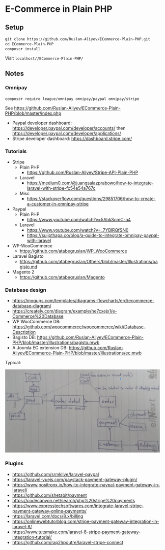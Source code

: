 # E-Commerce in Plain PHP

## Setup

```
git clone https://github.com/Ruslan-Aliyev/ECommerce-Plain-PHP.git
cd ECommerce-Plain-PHP
composer install
```
Visit `localhost//ECommerce-Plain-PHP/`

## Notes

### Omnipay

`composer require league/omnipay omnipay/paypal omnipay/stripe`

See https://github.com/Ruslan-Aliyev/ECommerce-Plain-PHP/blob/master/index.php

- Paypal developer dashboard: https://developer.paypal.com/developer/accounts/ then https://developer.paypal.com/developer/applications/  
- Stripe developer dashboard: https://dashboard.stripe.com/

### Tutorials

- Stripe
	- Plain PHP
		- https://github.com/Ruslan-Aliyev/Stripe-API-Plain-PHP
	- Laravel
		- https://medium0.com/@juangsalazprabowo/how-to-integrate-laravel-with-stripe-fc54e54a767c
	- Misc
		- https://stackoverflow.com/questions/29851706/how-to-create-a-customer-in-omnipay-stripe
- Paypal
	- Plain PHP
		- https://www.youtube.com/watch?v=5AbkSomC-a4
	- Laravel
		- https://www.youtube.com/watch?v=_7YBIRQfSN0
		- https://sujipthapa.co/blog/a-guide-to-integrate-omnipay-paypal-with-laravel
- WP-WooCommerce
	- https://github.com/atabegruslan/WP_WooCommerce
- Laravel Bagisto
	- https://github.com/atabegruslan/Others/blob/master/Illustrations/bagisto.md
- Magento 2
	- https://github.com/atabegruslan/Magento

### Database design

- https://moqups.com/templates/diagrams-flowcharts/erd/ecommerce-database-diagram/
- https://creately.com/diagram/example/he7cxejx1/e-Commerce%20Database
- WP WooCommerce DB: https://github.com/woocommerce/woocommerce/wiki/Database-Description
- Bagisto DB: https://github.com/Ruslan-Aliyev/ECommerce-Plain-PHP/blob/master/Illustrations/bagisto.mwb
- A Joomla EC extension DB: https://github.com/Ruslan-Aliyev/ECommerce-Plain-PHP/blob/master/Illustrations/ec.mwb

Typical:

![](/Illustrations/typical_ec_er.png)

### Plugins

- https://github.com/srmklive/laravel-paypal
- https://laravel-vuejs.com/paystack-payment-gateway-plugin/
- https://www.positronx.io/how-to-integrate-paypal-payment-gateway-in-laravel/
- https://github.com/shetabit/payment
- https://codecanyon.net/search/php%20stripe%20payments
- https://www.expresstechsoftwares.com/integrate-laravel-stripe-payment-gateway-online-payments/
- https://laravel.com/docs/8.x/billing
- https://onlinewebtutorblog.com/stripe-payment-gateway-integration-in-laravel-8/
- https://www.tutsmake.com/laravel-8-stripe-payment-gateway-integration-tutorial/
- https://github.com/rap2hpoutre/laravel-stripe-connect
